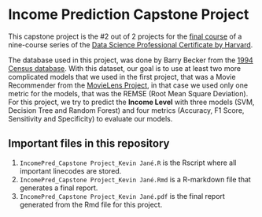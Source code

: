 # Income Prediction Capstone Project
This capstone project is the #2 out of 2 projects for the [final course](https://pll.harvard.edu/course/data-science-capstone?delta=3) of a nine-course series of the [Data Science Professional Certificate by Harvard](https://pll.harvard.edu/series/professional-certificate-data-science).

The database used in this project, was done by Barry Becker from the [1994 Census database](https://archive.ics.uci.edu/ml/datasets/census+income). 
With this dataset, our goal is to use at least two more complicated models that we used in the first project, that was a Movie Recommender from the [MovieLens Project](https://dl.acm.org/doi/10.1145/2827872), in that case we used only one metric for the models, that was the REMSE (Root Mean Square Deviation).
For this project, we try to predict the **Income Level** with three models (SVM, Decision Tree and Random Forest) and four metrics (Accuracy, F1 Score, Sensitivity and Specificity) to evaluate our models.

## Important files in this repository
1. `IncomePred_Capstone Project_Kevin Jané.R` is the Rscript where all important linecodes are stored.
2. `IncomePred_Capstone Project_Kevin Jané.Rmd` is a R-markdown file that generates a final report.
3. `IncomePred_Capstone Project_Kevin Jané.pdf` is the final report generated from the Rmd file for this project.
